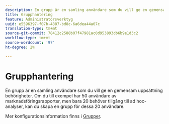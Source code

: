 ```yaml
---
description: En grupp är en samling användare som du vill ge en gemensam uppsättning behörigheter. Om du till exempel har 50 användare av marknadsföringsrapporter, men bara 20 behöver tillgång till ad hoc-analyser, kan du skapa en grupp för dessa 20 användare.
title: Grupphantering
feature: Administratörsverktyg
uuid: e5596397-f07b-4887-bd8c-6a6dea44a07c
translation-type: tm+mt
source-git-commit: 78412c2588b07f47981ac0d953893db6b9e1d3c2
workflow-type: tm+mt
source-wordcount: '97'
ht-degree: 2%

---
```



# Grupphantering

En grupp är en samling användare som du vill ge en gemensam uppsättning behörigheter. Om du till exempel har 50 användare av marknadsföringsrapporter, men bara 20 behöver tillgång till ad hoc-analyser, kan du skapa en grupp för dessa 20 användare.

Mer konfigurationsinformation finns i [Grupper](/help/admin/user-management2/c-user-groups/groups.md).
